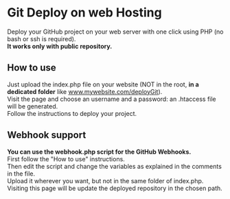 # Git Deploy on web Hosting
Deploy your GitHub project on your web server with one click using PHP (no bash or ssh is required).   
**It works only with public repository.**

## How to use
Just upload the index.php file on your website (NOT in the root, **in a dedicated folder** like www.mywebsite.com/deployGit).  
Visit the page and choose an username and a password: an .htaccess file will be generated.  
Follow the instructions to deploy your project.   

## Webhook support
**You can use the webhook.php script for the GitHub Webhooks.**   
First follow the "How to use" instructions.   
Then edit the script and change the variables as explained in the comments in the file.   
Upload it wherever you want, but not in the same folder of index.php.   
Visiting this page will be update the deployed repository in the chosen path.

